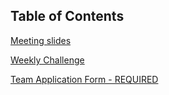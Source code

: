 Table of Contents
---
[Meeting slides](Intro2020.pptx)

[Weekly Challenge](https://www.codingame.com/ide/puzzle/network-cabling)

[Team Application Form - REQUIRED](https://tinyurl.com/yy8r3vaw)


